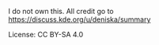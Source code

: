 I do not own this. All credit go to https://discuss.kde.org/u/deniska/summary

License: CC BY-SA 4.0
